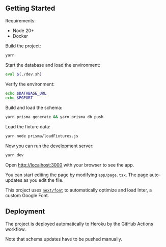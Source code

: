 ## Getting Started

Requirements:

- Node 20+
- Docker

Build the project:

```bash
yarn
```

Start the database and load the environment:

```bash
eval $(./dev.sh)
```

Verify the environment:

```bash
echo $DATABASE_URL
echo $PGPORT
```

Build and load the schema:

```bash
yarn prisma generate && yarn prisma db push
```

Load the fixture data:

```bash
yarn node prisma/loadFixtures.js
```

Now you can run the development server:

```bash
yarn dev
```

Open [http://localhost:3000](http://localhost:3000) with your browser to see the app.

You can start editing the page by modifying `app/page.tsx`. The page auto-updates as you edit the
file.

This project uses [`next/font`](https://nextjs.org/docs/basic-features/font-optimization) to
automatically optimize and load Inter, a custom Google Font.

## Deployment

The project is deployed automatically to Heroku by the GitHub Actions workflow.

Note that schema updates have to be pushed manually.
